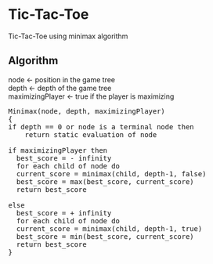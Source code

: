 # Tic-Tac-Toe
Tic-Tac-Toe using minimax algorithm

## Algorithm

node ← position in the game tree  
depth ← depth of the game tree  
maximizingPlayer ← true if the player is maximizing  

<pre>
Minimax(node, depth, maximizingPlayer)  
{  
if depth == 0 or node is a terminal node then  
    return static evaluation of node  
    
if maximizingPlayer then  
  best_score = - infinity  
  for each child of node do  
  current_score = minimax(child, depth-1, false)  
  best_score = max(best_score, current_score)  
  return best_score  
  
else  
  best_score = + infinity  
  for each child of node do  
  current_score = minimax(child, depth-1, true)   
  best_score = min(best_score, current_score)  
  return best_score  
}
</pre>
